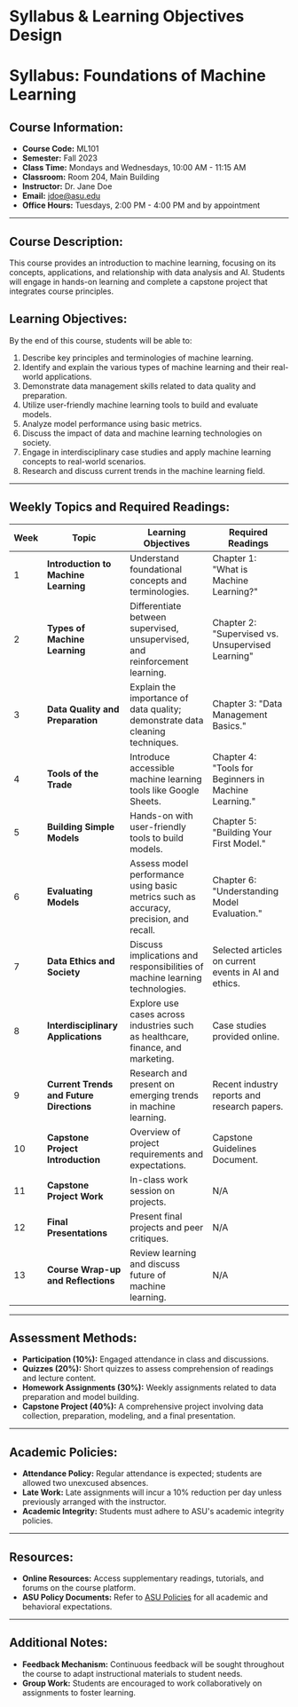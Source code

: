 Syllabus & Learning Objectives Design
=====================================

# Syllabus: Foundations of Machine Learning

## Course Information:
- **Course Code:** ML101
- **Semester:** Fall 2023
- **Class Time:** Mondays and Wednesdays, 10:00 AM - 11:15 AM
- **Classroom:** Room 204, Main Building
- **Instructor:** Dr. Jane Doe
- **Email:** jdoe@asu.edu
- **Office Hours:** Tuesdays, 2:00 PM - 4:00 PM and by appointment

---

## Course Description:
This course provides an introduction to machine learning, focusing on its concepts, applications, and relationship with data analysis and AI. Students will engage in hands-on learning and complete a capstone project that integrates course principles.

## Learning Objectives:
By the end of this course, students will be able to:
1. Describe key principles and terminologies of machine learning.
2. Identify and explain the various types of machine learning and their real-world applications.
3. Demonstrate data management skills related to data quality and preparation.
4. Utilize user-friendly machine learning tools to build and evaluate models.
5. Analyze model performance using basic metrics.
6. Discuss the impact of data and machine learning technologies on society.
7. Engage in interdisciplinary case studies and apply machine learning concepts to real-world scenarios.
8. Research and discuss current trends in the machine learning field.

---

## Weekly Topics and Required Readings:

| Week | Topic                                         | Learning Objectives                               | Required Readings                               |
|------|-----------------------------------------------|--------------------------------------------------|-------------------------------------------------|
| 1    | **Introduction to Machine Learning**         | Understand foundational concepts and terminologies. | Chapter 1: "What is Machine Learning?"         |
| 2    | **Types of Machine Learning**                 | Differentiate between supervised, unsupervised, and reinforcement learning. | Chapter 2: "Supervised vs. Unsupervised Learning" |
| 3    | **Data Quality and Preparation**              | Explain the importance of data quality; demonstrate data cleaning techniques. | Chapter 3: "Data Management Basics."           |
| 4    | **Tools of the Trade**                        | Introduce accessible machine learning tools like Google Sheets. | Chapter 4: "Tools for Beginners in Machine Learning." |
| 5    | **Building Simple Models**                    | Hands-on with user-friendly tools to build models. | Chapter 5: "Building Your First Model."       |
| 6    | **Evaluating Models**                         | Assess model performance using basic metrics such as accuracy, precision, and recall. | Chapter 6: "Understanding Model Evaluation."   |
| 7    | **Data Ethics and Society**                   | Discuss implications and responsibilities of machine learning technologies. | Selected articles on current events in AI and ethics. |
| 8    | **Interdisciplinary Applications**            | Explore use cases across industries such as healthcare, finance, and marketing. | Case studies provided online.                   |
| 9    | **Current Trends and Future Directions**      | Research and present on emerging trends in machine learning. | Recent industry reports and research papers.    |
| 10   | **Capstone Project Introduction**             | Overview of project requirements and expectations. | Capstone Guidelines Document.                   |
| 11   | **Capstone Project Work**                     | In-class work session on projects.              | N/A                                            |
| 12   | **Final Presentations**                       | Present final projects and peer critiques.      | N/A                                            |
| 13   | **Course Wrap-up and Reflections**            | Review learning and discuss future of machine learning. | N/A                                            |

---

## Assessment Methods:
- **Participation (10%):** Engaged attendance in class and discussions. 
- **Quizzes (20%):** Short quizzes to assess comprehension of readings and lecture content. 
- **Homework Assignments (30%):** Weekly assignments related to data preparation and model building.
- **Capstone Project (40%):** A comprehensive project involving data collection, preparation, modeling, and a final presentation.

---

## Academic Policies:
- **Attendance Policy:** Regular attendance is expected; students are allowed two unexcused absences.
- **Late Work:** Late assignments will incur a 10% reduction per day unless previously arranged with the instructor.
- **Academic Integrity:** Students must adhere to ASU's academic integrity policies.

---

## Resources:
- **Online Resources:** Access supplementary readings, tutorials, and forums on the course platform.
- **ASU Policy Documents:** Refer to [ASU Policies](https://policy.asu.edu/#doc1541231) for all academic and behavioral expectations.

---

## Additional Notes:
- **Feedback Mechanism:** Continuous feedback will be sought throughout the course to adapt instructional materials to student needs.
- **Group Work:** Students are encouraged to work collaboratively on assignments to foster learning.